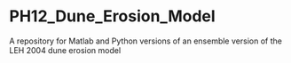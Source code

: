 # PH12_Dune_Erosion_Model
A repository for Matlab and Python versions of an ensemble version of the LEH 2004 dune erosion model
